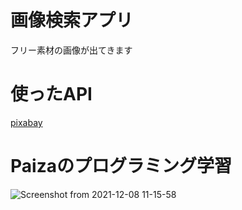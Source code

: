 # 画像検索アプリ
フリー素材の画像が出てきます

# 使ったAPI
[pixabay](https://pixabay.com/ja/ '使用したAPI')

# Paizaのプログラミング学習
![Screenshot from 2021-12-08 11-15-58](https://user-images.githubusercontent.com/83270173/145702494-38b458c4-988c-4ff5-9f06-68453c8ce84e.png)
